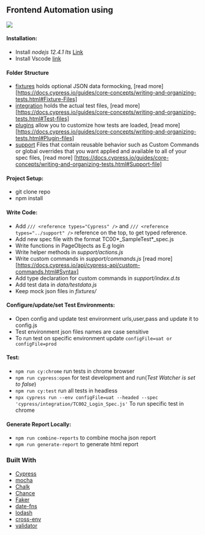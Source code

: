 ## Frontend Automation using
<img src="https://cloud.githubusercontent.com/assets/1268976/20607953/d7ae489c-b24a-11e6-9cc4-91c6c74c5e88.png">    

#### Installation:
- Install *nodejs 12.4.1 lts* [Link](https://nodejs.org/en/download/)
- Install Vscode [link](https://code.visualstudio.com/download)

#### Folder Structure
- [fixtures](fixtures) holds optional JSON data formocking, [read more] [https://docs.cypress.io/guides/core-concepts/writing-and-organizing-tests.html#Fixture-Files]
- [integration](integration) holds the actual test files, [read more] [https://docs.cypress.io/guides/core-concepts/writing-and-organizing-tests.html#Test-files]
- [plugins](plugins) allow you to customize how tests are loaded, [read more] [https://docs.cypress.io/guides/core-concepts/writing-and-organizing-tests.html#Plugin-files]
- [support](support) Files that contain reusable behavior such as Custom Commands or global overrides that you want applied and available to all of your spec files, [read more] [https://docs.cypress.io/guides/core-concepts/writing-and-organizing-tests.html#Support-file]

#### Project Setup:
- git clone repo 
- npm install

#### Write Code:
- Add `/// <reference types="Cypress" />` and `/// <reference types="../support" />` reference on the top, to get typed reference.
- Add new spec file with the format TC00*_SampleTest*_spec.js
- Write functions in PageObjects as E.g login
- Write helper methods in *support/actions.js*
- Write custom commands in *support/commands.js* [read more] [https://docs.cypress.io/api/cypress-api/custom-commands.html#Syntax]
- Add type declaration for custom commands in *support/index.d.ts*
- Add test data in *data/testdata.js*
- Keep mock json files in *fixtures/*

#### Configure/update/set Test Environments:
- Open config and update test environment urls,user,pass and update it to config.js  
- Test environment json files names are case sensitive
- To run test on specific environment update `configFile=uat or configFile=prod`  

#### Test:
- `npm run cy:chrome` run tests in chrome browser
- `npm run cypress:open` for test development and run(*Test Watcher is set to false*)
- `npm run cy:test` run all tests in headless
- `npx cypress run --env configFile=uat --headed --spec 'cypress/integration/TC002_Login_Spec.js'` To run specific test in chrome

#### Generate Report Locally:
- `npm run combine-reports` to combine mocha json report
- `npm run generate-report` to generate html report

### Built With
* [Cypress](https://docs.cypress.io/guides/overview/why-cypress.html)
* [mocha](https://github.com/mochajs/mocha)
* [Chalk](https://github.com/chalk/chalk)
* [Chance](https://github.com/chancejs/chancejs)
* [Faker](https://github.com/marak/Faker.js/)
* [date-fns](https://github.com/date-fns/date-fns)
* [lodash](https://github.com/lodash/lodash)
* [cross-env](https://github.com/kentcdodds/cross-env)
* [validator](https://github.com/validatorjs/validator.js)